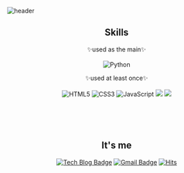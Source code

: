 ![header](https://capsule-render.vercel.app/api?type=waving&color=d4e2bb&height=230&section=header&text=JEON%20HA%20YOUNG&fontSize=70&fontColor=ffffff)
<div align = "center">

  ## Skills
✨used as the main✨ <br><br> 
![Python](https://img.shields.io/badge/Python-3776AB.svg?&style=for-the-badge&logo=Python&logoColor=white)
  
✨used at least once✨ <br><br>
![HTML5](https://img.shields.io/badge/HTML5-E34F26.svg?&style=for-the-badge&logo=HTML5&logoColor=white)
![CSS3](https://img.shields.io/badge/CSS3-1572B6.svg?&style=for-the-badge&logo=CSS3&logoColor=white)
![JavaScript](https://img.shields.io/badge/JavaScript-F7DF1E.svg?&style=for-the-badge&logo=JavaScript&logoColor=white)
<img src="https://img.shields.io/badge/react-61DAFB?style=for-the-badge&logo=react&logoColor=black">
<img src="https://img.shields.io/badge/bootstrap-7952B3?style=for-the-badge&logo=bootstrap&logoColor=white"> <br><br><br><br><br>

## It's me
  [![Tech Blog Badge](http://img.shields.io/badge/-Tech%20blog-black?style=for-the-badge&logo=Tistory&link=https://jeonhaa.tistory.com/)](https://jeonhaa.tistory.com/)
  [![Gmail Badge](https://img.shields.io/badge/Gmail-d14836?style=for-the-badge&logo=Gmail&logoColor=white&link=mailto:hayoung3788@gmail.com)](mailto:hayoung3788@gmail.com)
[![Hits](https://hits.seeyoufarm.com/api/count/incr/badge.svg?url=https%3A%2F%2Fgithub.com%2Fllillll&count_bg=%23FF99FF&title_bg=%23555555&icon=&icon_color=%23E7E7E7&title=hits&edge_flat=false)](https://hits.seeyoufarm.com) 
</div>

<!--

![llillll's github stats](https://github-readme-stats.vercel.app/api?username=llillll&show_icons=true&theme=cobalt) <br><br>
[![Solved.ac Profile](http://mazassumnida.wtf/api/v2/generate_badge?boj=llillll)](https://solved.ac/llillll/)

**llillll/llillll** is a ✨ _special_ ✨ repository because its `README.md` (this file) appears on your GitHub profile.

Here are some ideas to get you started:

- 🔭 I’m currently working on ...
- 🌱 I’m currently learning ...
- 👯 I’m looking to collaborate on ...
- 🤔 I’m looking for help with ...
- 💬 Ask me about ...
- 📫 How to reach me: ...
- 😄 Pronouns: ...
- ⚡ Fun fact: ...
-->
